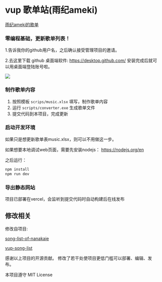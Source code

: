 # vup 歌单站(雨纪ameki)

[雨纪ameki的歌单](https://www.ameki.online)

### 零编程基础，更新歌单列表！

1.告诉我你的github用户名，之后确认接受管理项目的邀请。

2.去这里下载 github 桌面端软件: https://desktop.github.com/
安装完成后就可以用桌面端登陆账号啦。



![](/step/1.png)

### 制作歌单内容

1. 按照模板 `scrips/music.xlsx` 填写，制作歌单内容
2. 运行 `scripts/converter.exe` 生成歌单文件
3. 提交代码到本项目，完成更新

### 启动开发环境
如果只是想更新歌单表music.xlsx，则可以不用做这一步。

如果想要本地调试web页面，需要先安装nodejs： https://nodejs.org/en

之后运行：
```bash
npm install
npm run dev
```

### 导出静态网站

项目已部署在vercel，会监听到提交代码时自动构建后在线发布


## 修改相关

修改自项目:

[song-list-of-nanakaie](https://github.com/alan314m/song-list-of-nanakaie)


[vup-song-list](https://github.com/Akegarasu/vup-song-list)

感谢以上项目的开源贡献。
修改了若干处使项目更低门槛可以部署、编辑、发布。

本项目遵守 MIT License
